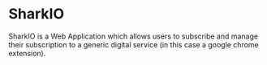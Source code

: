 # SharkIO

SharkIO is a Web Application which allows users to subscribe and manage their subscription to a generic digital service (in this case a google chrome extension).
